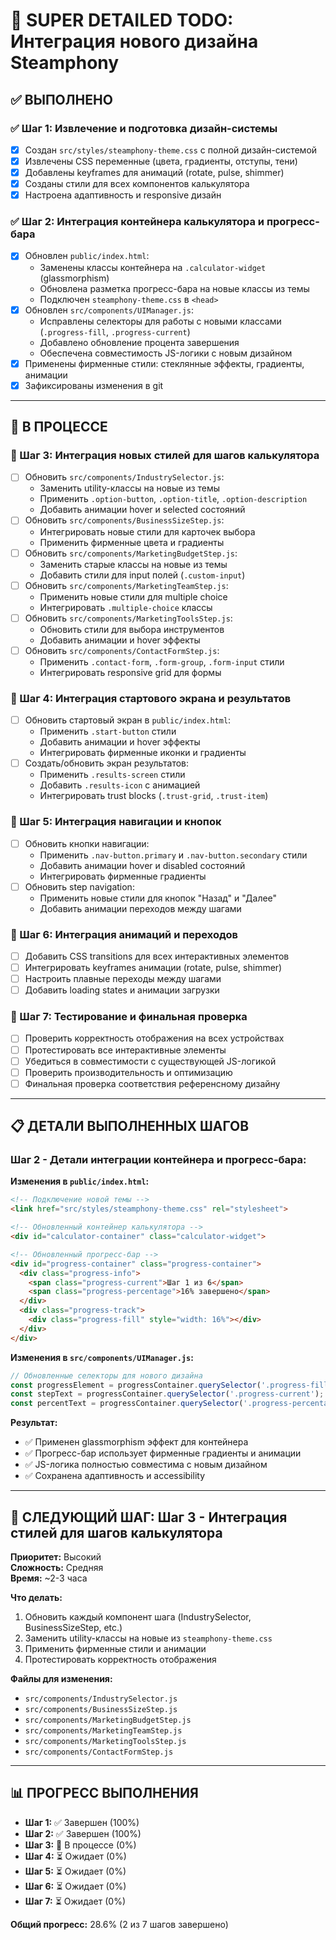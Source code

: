 # 🎯 SUPER DETAILED TODO: Интеграция нового дизайна Steamphony

## ✅ ВЫПОЛНЕНО

### ✅ Шаг 1: Извлечение и подготовка дизайн-системы
- [x] Создан `src/styles/steamphony-theme.css` с полной дизайн-системой
- [x] Извлечены CSS переменные (цвета, градиенты, отступы, тени)
- [x] Добавлены keyframes для анимаций (rotate, pulse, shimmer)
- [x] Созданы стили для всех компонентов калькулятора
- [x] Настроена адаптивность и responsive дизайн

### ✅ Шаг 2: Интеграция контейнера калькулятора и прогресс-бара
- [x] Обновлен `public/index.html`:
  - Заменены классы контейнера на `.calculator-widget` (glassmorphism)
  - Обновлена разметка прогресс-бара на новые классы из темы
  - Подключен `steamphony-theme.css` в `<head>`
- [x] Обновлен `src/components/UIManager.js`:
  - Исправлены селекторы для работы с новыми классами (`.progress-fill`, `.progress-current`)
  - Добавлено обновление процента завершения
  - Обеспечена совместимость JS-логики с новым дизайном
- [x] Применены фирменные стили: стеклянные эффекты, градиенты, анимации
- [x] Зафиксированы изменения в git

---

## 🔄 В ПРОЦЕССЕ

### 🔄 Шаг 3: Интеграция новых стилей для шагов калькулятора
- [ ] Обновить `src/components/IndustrySelector.js`:
  - Заменить utility-классы на новые из темы
  - Применить `.option-button`, `.option-title`, `.option-description`
  - Добавить анимации hover и selected состояний
- [ ] Обновить `src/components/BusinessSizeStep.js`:
  - Интегрировать новые стили для карточек выбора
  - Применить фирменные цвета и градиенты
- [ ] Обновить `src/components/MarketingBudgetStep.js`:
  - Заменить старые классы на новые из темы
  - Добавить стили для input полей (`.custom-input`)
- [ ] Обновить `src/components/MarketingTeamStep.js`:
  - Применить новые стили для multiple choice
  - Интегрировать `.multiple-choice` классы
- [ ] Обновить `src/components/MarketingToolsStep.js`:
  - Обновить стили для выбора инструментов
  - Добавить анимации и hover эффекты
- [ ] Обновить `src/components/ContactFormStep.js`:
  - Применить `.contact-form`, `.form-group`, `.form-input` стили
  - Интегрировать responsive grid для формы

### 🔄 Шаг 4: Интеграция стартового экрана и результатов
- [ ] Обновить стартовый экран в `public/index.html`:
  - Применить `.start-button` стили
  - Добавить анимации и hover эффекты
  - Интегрировать фирменные иконки и градиенты
- [ ] Создать/обновить экран результатов:
  - Применить `.results-screen` стили
  - Добавить `.results-icon` с анимацией
  - Интегрировать trust blocks (`.trust-grid`, `.trust-item`)

### 🔄 Шаг 5: Интеграция навигации и кнопок
- [ ] Обновить кнопки навигации:
  - Применить `.nav-button.primary` и `.nav-button.secondary` стили
  - Добавить анимации hover и disabled состояний
  - Интегрировать фирменные градиенты
- [ ] Обновить step navigation:
  - Применить новые стили для кнопок "Назад" и "Далее"
  - Добавить анимации переходов между шагами

### 🔄 Шаг 6: Интеграция анимаций и переходов
- [ ] Добавить CSS transitions для всех интерактивных элементов
- [ ] Интегрировать keyframes анимации (rotate, pulse, shimmer)
- [ ] Настроить плавные переходы между шагами
- [ ] Добавить loading states и анимации загрузки

### 🔄 Шаг 7: Тестирование и финальная проверка
- [ ] Проверить корректность отображения на всех устройствах
- [ ] Протестировать все интерактивные элементы
- [ ] Убедиться в совместимости с существующей JS-логикой
- [ ] Проверить производительность и оптимизацию
- [ ] Финальная проверка соответствия референсному дизайну

---

## 📋 ДЕТАЛИ ВЫПОЛНЕННЫХ ШАГОВ

### Шаг 2 - Детали интеграции контейнера и прогресс-бара:

**Изменения в `public/index.html`:**
```html
<!-- Подключение новой темы -->
<link href="src/styles/steamphony-theme.css" rel="stylesheet">

<!-- Обновленный контейнер калькулятора -->
<div id="calculator-container" class="calculator-widget">

<!-- Обновленный прогресс-бар -->
<div id="progress-container" class="progress-container">
  <div class="progress-info">
    <span class="progress-current">Шаг 1 из 6</span>
    <span class="progress-percentage">16% завершено</span>
  </div>
  <div class="progress-track">
    <div class="progress-fill" style="width: 16%"></div>
  </div>
</div>
```

**Изменения в `src/components/UIManager.js`:**
```javascript
// Обновленные селекторы для нового дизайна
const progressElement = progressContainer.querySelector('.progress-fill');
const stepText = progressContainer.querySelector('.progress-current');
const percentText = progressContainer.querySelector('.progress-percentage');
```

**Результат:**
- ✅ Применен glassmorphism эффект для контейнера
- ✅ Прогресс-бар использует фирменные градиенты и анимации
- ✅ JS-логика полностью совместима с новым дизайном
- ✅ Сохранена адаптивность и accessibility

---

## 🎯 СЛЕДУЮЩИЙ ШАГ: Шаг 3 - Интеграция стилей для шагов калькулятора

**Приоритет:** Высокий  
**Сложность:** Средняя  
**Время:** ~2-3 часа  

**Что делать:**
1. Обновить каждый компонент шага (IndustrySelector, BusinessSizeStep, etc.)
2. Заменить utility-классы на новые из `steamphony-theme.css`
3. Применить фирменные стили и анимации
4. Протестировать корректность отображения

**Файлы для изменения:**
- `src/components/IndustrySelector.js`
- `src/components/BusinessSizeStep.js`
- `src/components/MarketingBudgetStep.js`
- `src/components/MarketingTeamStep.js`
- `src/components/MarketingToolsStep.js`
- `src/components/ContactFormStep.js`

---

## 📊 ПРОГРЕСС ВЫПОЛНЕНИЯ

- **Шаг 1:** ✅ Завершен (100%)
- **Шаг 2:** ✅ Завершен (100%)
- **Шаг 3:** 🔄 В процессе (0%)
- **Шаг 4:** ⏳ Ожидает (0%)
- **Шаг 5:** ⏳ Ожидает (0%)
- **Шаг 6:** ⏳ Ожидает (0%)
- **Шаг 7:** ⏳ Ожидает (0%)

**Общий прогресс:** 28.6% (2 из 7 шагов завершено) 